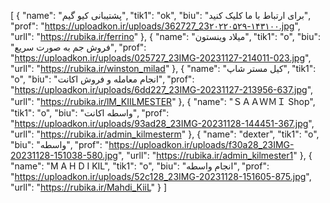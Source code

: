 [
  {
    "name": "پشتیبانی کیو گیم",
    "tik1": "ok",
    "biu": "برای ارتباط با ما کلیک کنید",
    "prof": "https://uploadkon.ir/uploads/362727_23۲۰۲۲۰۵۲۹-۱۴۳۱۰۰.jpg",
    "urll": "https://rubika.ir/ferrino"
  },
  {
    "name": "میلاد وینستون",
    "tik1": "o",
    "biu": "فروش جم به صورت سریع",
    "prof": "https://uploadkon.ir/uploads/025727_23IMG-20231127-214011-023.jpg",
    "urll": "https://rubika.ir/winston_milad"
  },
  {
    "name": "کیل مستر شاپ",
    "tik1": "o",
    "biu": "انجام معامله و فروش اکانت",
    "prof": "https://uploadkon.ir/uploads/6dd227_23IMG-20231127-213956-637.jpg",
    "urll": "https://rubika.ir/lM_KIILMESTER"
  },
  {
    "name": "ＳＡＡＷＭＩ Shop",
    "tik1": "o",
    "biu": "واسطه اکانت",
    "prof": "https://uploadkon.ir/uploads/93ad28_23IMG-20231128-144451-367.jpg",
    "urll": "https://rubika.ir/admin_kilmesterm"
  },
  {
    "name": "dexter",
    "tik1": "o",
    "biu": "واسطه",
    "prof": "https://uploadkon.ir/uploads/f30a28_23IMG-20231128-151038-580.jpg",
    "urll": "https://rubika.ir/admin_kilmester1"
  },
  {
    "name": "M A H D I KIL",
    "tik1": "o",
    "biu": "انجام واسطه",
    "prof": "https://uploadkon.ir/uploads/52c128_23IMG-20231128-151605-875.jpg",
    "urll": "https://rubika.ir/Mahdi_KiiL"
  }
]